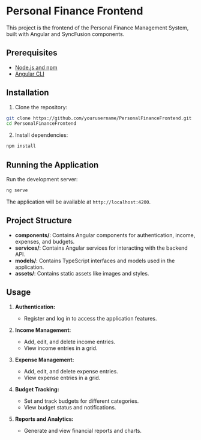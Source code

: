 # Personal Finance Frontend

This project is the frontend of the Personal Finance Management System, built with Angular and SyncFusion components.

## Prerequisites

- [Node.js and npm](https://nodejs.org/en/)
- [Angular CLI](https://angular.io/cli)

## Installation

1. Clone the repository:

```sh
git clone https://github.com/yourusername/PersonalFinanceFrontend.git
cd PersonalFinanceFrontend
```

2. Install dependencies:

```sh
npm install
```

## Running the Application

Run the development server:

```sh
ng serve
```

The application will be available at `http://localhost:4200`.

## Project Structure

- **components/**: Contains Angular components for authentication, income, expenses, and budgets.
- **services/**: Contains Angular services for interacting with the backend API.
- **models/**: Contains TypeScript interfaces and models used in the application.
- **assets/**: Contains static assets like images and styles.

## Usage

1. **Authentication:**
   - Register and log in to access the application features.

2. **Income Management:**
   - Add, edit, and delete income entries.
   - View income entries in a grid.

3. **Expense Management:**
   - Add, edit, and delete expense entries.
   - View expense entries in a grid.

4. **Budget Tracking:**
   - Set and track budgets for different categories.
   - View budget status and notifications.

5. **Reports and Analytics:**
   - Generate and view financial reports and charts.
